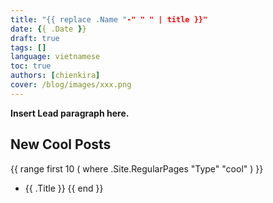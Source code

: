 ```yaml
---
title: "{{ replace .Name "-" " " | title }}"
date: {{ .Date }}
draft: true
tags: []
language: vietnamese
toc: true
authors: [chienkira]
cover: /blog/images/xxx.png
---
```


**Insert Lead paragraph here.**

## New Cool Posts

{{ range first 10 ( where .Site.RegularPages "Type" "cool" ) }}
* {{ .Title }}
{{ end }}
